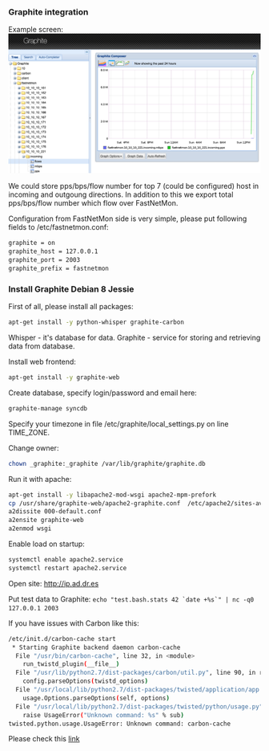 ### Graphite integration

Example screen: ![Graphite](images/fastnetmon_graphite.png)

We could store pps/bps/flow number for top 7 (could be configured) host in incoming and outgoung directions. In addition to this we export total pps/bps/flow number which flow over FastNetMon.

Configuration from FastNetMon side is very simple, please put following fields to /etc/fastnetmon.conf:
```bash
graphite = on
graphite_host = 127.0.0.1
graphite_port = 2003
graphite_prefix = fastnetmon
```

### Install Graphite Debian 8 Jessie 

First of all, please install all packages:
```bash
apt-get install -y python-whisper graphite-carbon
```

Whisper - it's database for data. Graphite - service for storing and retrieving data from database. 

Install web frontend:
```bash
apt-get install -y graphite-web
```

Create database, specify login/password and email here: 
```bash
graphite-manage syncdb
```

Specify your timezone in file /etc/graphite/local_settings.py on line TIME_ZONE.

Change owner:
```bash
chown _graphite:_graphite /var/lib/graphite/graphite.db
```

Run it with apache:
```bash
apt-get install -y libapache2-mod-wsgi apache2-mpm-prefork
cp /usr/share/graphite-web/apache2-graphite.conf  /etc/apache2/sites-available/graphite-web.conf
a2dissite 000-default.conf
a2ensite graphite-web
a2enmod wsgi
```

Enable load on startup:
```bash
systemctl enable apache2.service
systemctl restart apache2.service
```

Open site: 
http://ip.ad.dr.es

Put test data to Graphite:
```echo "test.bash.stats 42 `date +%s`" | nc -q0 127.0.0.1 2003```

If you have issues with Carbon like this:
```bash
/etc/init.d/carbon-cache start
 * Starting Graphite backend daemon carbon-cache                                                                                                       Traceback (most recent call last):
  File "/usr/bin/carbon-cache", line 32, in <module>
    run_twistd_plugin(__file__)
  File "/usr/lib/python2.7/dist-packages/carbon/util.py", line 90, in run_twistd_plugin
    config.parseOptions(twistd_options)
  File "/usr/local/lib/python2.7/dist-packages/twisted/application/app.py", line 619, in parseOptions
    usage.Options.parseOptions(self, options)
  File "/usr/local/lib/python2.7/dist-packages/twisted/python/usage.py", line 270, in parseOptions
    raise UsageError("Unknown command: %s" % sub)
twisted.python.usage.UsageError: Unknown command: carbon-cache
```

Please check this [link](http://stackoverflow.com/questions/27951317/install-graphite-statsd-getting-error-unknown-carbon-cache)
